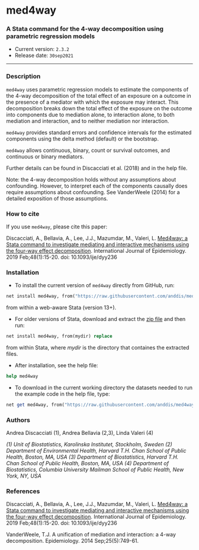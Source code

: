 # med4way
### A Stata command for the 4-way decomposition using parametric regression models

- Current version: `2.3.2` 
- Release date: `30sep2021`

---

### Description

`med4way` uses parametric regression models to estimate the components of the 4-way decomposition of the total effect of an exposure on a outcome in the presence of a mediator with which the exposure may interact. This decomposition breaks down the total effect of the exposure on the outcome into components due to mediation alone, to interaction alone, to both mediation and interaction, and to neither mediation nor interaction.

`med4way` provides standard errors and confidence intervals for the estimated components using the delta method (default) or the bootstrap.

`med4way` allows continuous, binary, count or survival outcomes, and continuous or binary mediators. 

Further details can be found in Discacciati et al. (2018) and in the help file.

Note: the 4-way decomposition holds without any assumptions about confounding. However, to interpret each of the components causally does require assumptions about confounding. See VanderWeele (2014) for a detailed exposition of those assumptions.

### How to cite

If you use `med4way`, please cite this paper:

Discacciati, A., Bellavia, A., Lee, J.J., Mazumdar, M., Valeri, L. [Med4way: a Stata command to investigate mediating and interactive mechanisms using the four-way effect decomposition](https://doi.org/10.1093/ije/dyy236). International Journal of Epidemiology. 2019 Feb;48(1):15-20. doi: 10.1093/ije/dyy236

### Installation

- To install the current version of `med4way` directly from GitHub, run:
```Stata
net install med4way, from("https://raw.githubusercontent.com/anddis/med4way/master/") replace
``` 
from within a web-aware Stata (version 13+).

- For older versions of Stata, download and extract the [zip file](https://github.com/anddis/med4way/archive/master.zip) and then run:
```Stata
net install med4way, from(mydir) replace 
```
from within Stata, where *mydir* is the directory that containes the extracted files.

- After installation, see the help file:
```Stata
help med4way
```
- To download in the current working directory the datasets needed to run the example code in the help file, type:
```Stata
net get med4way, from("https://raw.githubusercontent.com/anddis/med4way/master/")
```

### Authors

Andrea Discacciati (1), Andrea Bellavia (2,3), Linda Valeri (4)

*(1) Unit of Biostatistics, Karolinska Institutet, Stockholm, Sweden (2) Department of Environmental Health, Harvard T.H. Chan School of Public Health, Boston, MA, USA (3) Department of Biostatistics, Harvard T.H. Chan School of Public Health, Boston, MA, USA (4) Department of Biostatistics, Columbia University Mailman School of Public Health, New York, NY, USA*

### References

Discacciati, A., Bellavia, A., Lee, J.J., Mazumdar, M., Valeri, L. [Med4way: a Stata command to investigate mediating and interactive mechanisms using the four-way effect decomposition](https://doi.org/10.1093/ije/dyy236). International Journal of Epidemiology. 2019 Feb;48(1):15-20. doi: 10.1093/ije/dyy236

VanderWeele, T.J. A unification of mediation and interaction: a 4-way decomposition. Epidemiology. 2014 Sep;25(5):749-61.
